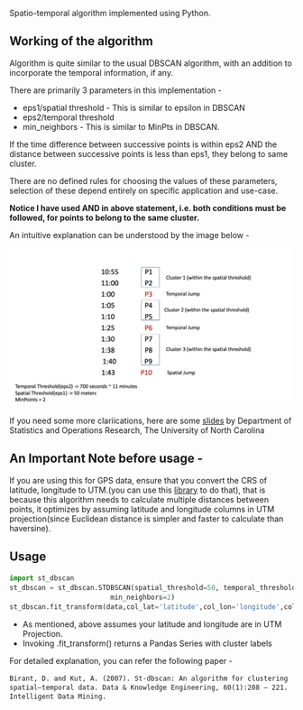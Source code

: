 Spatio-temporal algorithm implemented using Python.

##  Working of the algorithm

Algorithm is quite similar to the usual DBSCAN algorithm, with an addition to incorporate the temporal information, if any.

There are primarily 3 parameters in this implementation - 

* eps1/spatial threshold - This is similar to epsilon in DBSCAN
* eps2/temporal threshold
* min_neighbors - This is similar to MinPts in DBSCAN.

If the time difference between successive points is within eps2 AND the distance between successive points is less than eps1, they belong to same cluster.

There are no defined rules for choosing the values of these parameters, selection of these depend entirely on specific application and use-case.

**Notice I have used AND in above statement, i.e. both conditions must be followed, for points to belong to the same cluster.**

An intuitive explanation can be understood by the image below - 



![](./static/working.png)

If you need some more clariications, here are some [slides](http://www.bios.unc.edu/~dzeng/BIOS740/Qin_Bios740.pdf) by Department of Statistics and Operations Research, The University of North Carolina

## An Important Note before usage - 
If you are using this for GPS data, ensure that you convert the CRS of latitude, longitude to UTM.(you can use this [library](https://pypi.org/project/utm/) to do that), that is because this algorithm needs to calculate multiple distances between points, it optimizes by assuming latitude and longitude columns in UTM projection(since Euclidean distance is simpler and faster to calculate than haversine).

## Usage

```python
import st_dbscan
st_dbscan = st_dbscan.STDBSCAN(spatial_threshold=50, temporal_threshold=700,
                         min_neighbors=2)
st_dbscan.fit_transform(data,col_lat='latitude',col_lon='longitude',col_time='ts')
```
* As mentioned, above assumes your latitude and longitude are in UTM Projection.
* Invoking .fit_transform() returns a Pandas Series with cluster labels


For detailed explanation, you can refer the following paper - 
```
Birant, D. and Kut, A. (2007). St-dbscan: An algorithm for clustering 
spatial–temporal data. Data & Knowledge Engineering, 60(1):208 – 221. 
Intelligent Data Mining.
```